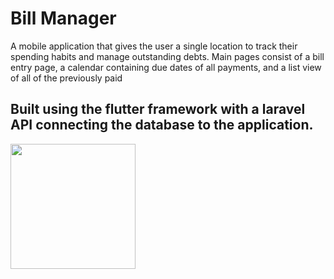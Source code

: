 # Bill Manager

A mobile application that gives the user a single location to track their spending habits and manage outstanding debts. Main pages consist of a bill entry page, a calendar containing due dates of all payments, and a list view of all of the previously paid 

## Built using the flutter framework with a laravel API connecting the database to the application.

<img src="https://user-images.githubusercontent.com/60193729/164501935-8dae955b-9cdc-4ef6-9afb-4bef7a817481.png" width="200px" height="auto">
